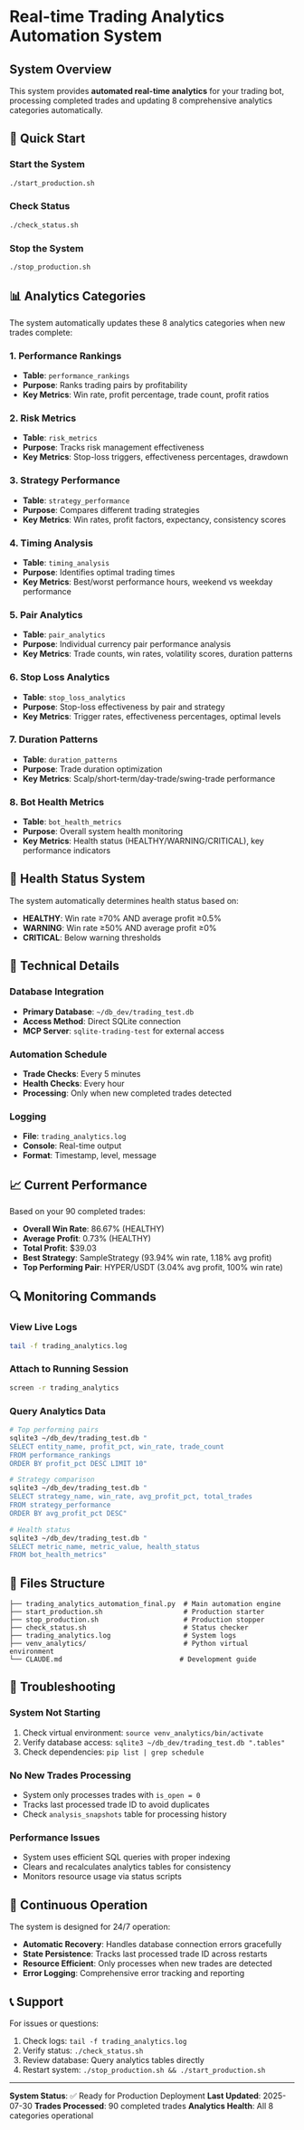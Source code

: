 # Real-time Trading Analytics Automation System

## System Overview

This system provides **automated real-time analytics** for your trading bot, processing completed trades and updating 8 comprehensive analytics categories automatically.

## 🚀 Quick Start

### Start the System
```bash
./start_production.sh
```

### Check Status
```bash
./check_status.sh
```

### Stop the System
```bash
./stop_production.sh
```

## 📊 Analytics Categories

The system automatically updates these 8 analytics categories when new trades complete:

### 1. Performance Rankings
- **Table**: `performance_rankings`
- **Purpose**: Ranks trading pairs by profitability
- **Key Metrics**: Win rate, profit percentage, trade count, profit ratios

### 2. Risk Metrics
- **Table**: `risk_metrics`
- **Purpose**: Tracks risk management effectiveness
- **Key Metrics**: Stop-loss triggers, effectiveness percentages, drawdown

### 3. Strategy Performance
- **Table**: `strategy_performance`
- **Purpose**: Compares different trading strategies
- **Key Metrics**: Win rates, profit factors, expectancy, consistency scores

### 4. Timing Analysis
- **Table**: `timing_analysis`
- **Purpose**: Identifies optimal trading times
- **Key Metrics**: Best/worst performance hours, weekend vs weekday performance

### 5. Pair Analytics
- **Table**: `pair_analytics`
- **Purpose**: Individual currency pair performance analysis
- **Key Metrics**: Trade counts, win rates, volatility scores, duration patterns

### 6. Stop Loss Analytics
- **Table**: `stop_loss_analytics`
- **Purpose**: Stop-loss effectiveness by pair and strategy
- **Key Metrics**: Trigger rates, effectiveness percentages, optimal levels

### 7. Duration Patterns
- **Table**: `duration_patterns`
- **Purpose**: Trade duration optimization
- **Key Metrics**: Scalp/short-term/day-trade/swing-trade performance

### 8. Bot Health Metrics
- **Table**: `bot_health_metrics`
- **Purpose**: Overall system health monitoring
- **Key Metrics**: Health status (HEALTHY/WARNING/CRITICAL), key performance indicators

## 🏥 Health Status System

The system automatically determines health status based on:

- **HEALTHY**: Win rate ≥70% AND average profit ≥0.5%
- **WARNING**: Win rate ≥50% AND average profit ≥0%
- **CRITICAL**: Below warning thresholds

## 🔧 Technical Details

### Database Integration
- **Primary Database**: `~/db_dev/trading_test.db`
- **Access Method**: Direct SQLite connection
- **MCP Server**: `sqlite-trading-test` for external access

### Automation Schedule
- **Trade Checks**: Every 5 minutes
- **Health Checks**: Every hour
- **Processing**: Only when new completed trades detected

### Logging
- **File**: `trading_analytics.log`
- **Console**: Real-time output
- **Format**: Timestamp, level, message

## 📈 Current Performance

Based on your 90 completed trades:

- **Overall Win Rate**: 86.67% (HEALTHY)
- **Average Profit**: 0.73% (HEALTHY)
- **Total Profit**: $39.03
- **Best Strategy**: SampleStrategy (93.94% win rate, 1.18% avg profit)
- **Top Performing Pair**: HYPER/USDT (3.04% avg profit, 100% win rate)

## 🔍 Monitoring Commands

### View Live Logs
```bash
tail -f trading_analytics.log
```

### Attach to Running Session
```bash
screen -r trading_analytics
```

### Query Analytics Data
```bash
# Top performing pairs
sqlite3 ~/db_dev/trading_test.db "
SELECT entity_name, profit_pct, win_rate, trade_count 
FROM performance_rankings 
ORDER BY profit_pct DESC LIMIT 10"

# Strategy comparison
sqlite3 ~/db_dev/trading_test.db "
SELECT strategy_name, win_rate, avg_profit_pct, total_trades 
FROM strategy_performance 
ORDER BY avg_profit_pct DESC"

# Health status
sqlite3 ~/db_dev/trading_test.db "
SELECT metric_name, metric_value, health_status 
FROM bot_health_metrics"
```

## 📁 Files Structure

```
├── trading_analytics_automation_final.py  # Main automation engine
├── start_production.sh                    # Production starter
├── stop_production.sh                     # Production stopper  
├── check_status.sh                        # Status checker
├── trading_analytics.log                  # System logs
├── venv_analytics/                        # Python virtual environment
└── CLAUDE.md                             # Development guide
```

## 🐛 Troubleshooting

### System Not Starting
1. Check virtual environment: `source venv_analytics/bin/activate`
2. Verify database access: `sqlite3 ~/db_dev/trading_test.db ".tables"`
3. Check dependencies: `pip list | grep schedule`

### No New Trades Processing
- System only processes trades with `is_open = 0`
- Tracks last processed trade ID to avoid duplicates
- Check `analysis_snapshots` table for processing history

### Performance Issues
- System uses efficient SQL queries with proper indexing
- Clears and recalculates analytics tables for consistency
- Monitors resource usage via status scripts

## 🔄 Continuous Operation

The system is designed for 24/7 operation:

- **Automatic Recovery**: Handles database connection errors gracefully
- **State Persistence**: Tracks last processed trade ID across restarts
- **Resource Efficient**: Only processes when new trades are detected
- **Error Logging**: Comprehensive error tracking and reporting

## 📞 Support

For issues or questions:
1. Check logs: `tail -f trading_analytics.log`
2. Verify status: `./check_status.sh`
3. Review database: Query analytics tables directly
4. Restart system: `./stop_production.sh && ./start_production.sh`

---

**System Status**: ✅ Ready for Production Deployment
**Last Updated**: 2025-07-30
**Trades Processed**: 90 completed trades
**Analytics Health**: All 8 categories operational
